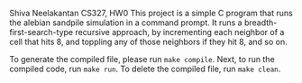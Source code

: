Shiva Neelakantan
CS327, HW0
This project is a simple C program that runs the alebian sandpile simulation in a command prompt. It runs a breadth-first-search-type recursive approach, by incrementing each neighbor of a cell that hits 8, and toppling any of those neighbors if they hit 8, and so on. 

To generate the compiled file, please run `make compile`. Next, to run the compiled code, run `make run`. To delete the compiled file, run `make clean`.